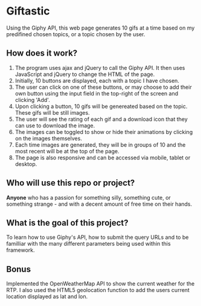 # Giftastic
Using the Giphy API, this web page generates 10 gifs at a time based on my predifined chosen topics, or a topic chosen by the user. 

 ## How does it work?
1. The program uses ajax and jQuery to call the Giphy API. It then uses JavaScript and jQuery to change the HTML of the page.
2. Initially, 10 buttons are displayed, each with a topic I have chosen. 
3. The user can click on one of these buttons, or may choose to add their own button using the input field in the top-right of the screen and clicking 'Add'. 
4. Upon clicking a button, 10 gifs will be genereated based on the topic. These gifs will be still images.
5. The user will see the rating of each gif and a download icon that they can use to download the image. 
6. The images can be toggled to show or hide their animations by clicking on the images themselves.
7. Each time images are generated, they will be in groups of 10 and the most recent will be at the top of the page. 
8. The page is also responsive and can be accessed via mobile, tablet or desktop.

 ## Who will use this repo or project?
**Anyone** who has a passion for something silly, something cute, or something strange - and with a decent amount of free time on their hands.

 ## What is the goal of this project?
To learn how to use Giphy's API, how to submit the query URLs and to be familliar with the many different parameters being used within this framework.

## Bonus
Implemented the OpenWeatherMap API to show the current weather for the RTP. I also used the HTML5 geolocation function to add the users current location displayed as lat and lon.